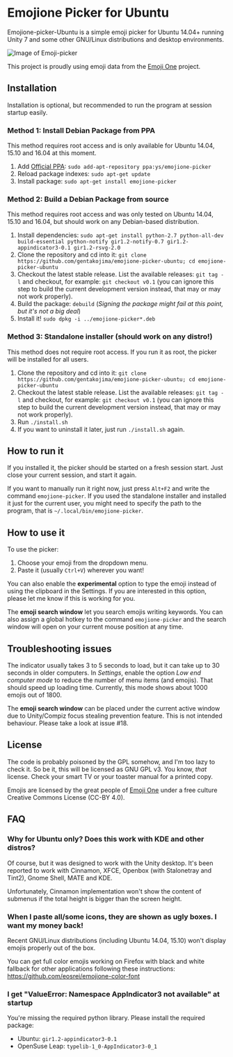 # Emojione Picker for Ubuntu

Emojione-picker-Ubuntu is a simple emoji picker for Ubuntu 14.04+ running Unity 7 and some other GNU/Linux distributions and desktop environments.

![Image of Emoji-picker](https://raw.githubusercontent.com/gentakojima/emojione-picker-ubuntu/master/screenshot.png)

This project is proudly using emoji data from the [Emoji One](http://emojione.com/) project.

## Installation

Installation is optional, but recommended to run the program at session startup easily. 

### Method 1: Install Debian Package from PPA

This method requires root access and is only available for Ubuntu 14.04, 15.10 and 16.04 at this moment.

  1. Add [Official PPA](https://launchpad.net/~ys/+archive/ubuntu/emojione-picker): `sudo add-apt-repository ppa:ys/emojione-picker`
  2. Reload package indexes: `sudo apt-get update`
  3. Install package: `sudo apt-get install emojione-picker`

### Method 2: Build a Debian Package from source

This method requires root access and was only tested on Ubuntu 14.04, 15.10 and 16.04, but should work on any Debian-based distribution.

  1. Install dependencies: `sudo apt-get install python-2.7 python-all-dev build-essential python-notify gir1.2-notify-0.7 gir1.2-appindicator3-0.1 gir1.2-rsvg-2.0`
  2. Clone the repository and cd into it: `git clone https://github.com/gentakojima/emojione-picker-ubuntu; cd emojione-picker-ubuntu`
  3. Checkout the latest stable release. List the available releases: `git tag -l` and checkout, for example: `git checkout v0.1` (you can ignore this step to build the current development version instead, that may or may not work properly).
  4. Build the package: `debuild` (*Signing the package might fail at this point, but it's not a big deal*)
  5. Install it! `sudo dpkg -i ../emojione-picker*.deb`

### Method 3: Standalone installer (should work on any distro!)

This method does not require root access. If you run it as root, the picker will be installed for all users.

  1. Clone the repository and cd into it: `git clone https://github.com/gentakojima/emojione-picker-ubuntu; cd emojione-picker-ubuntu`
  2. Checkout the latest stable release. List the available releases: `git tag -l` and checkout, for example: `git checkout v0.1` (you can ignore this step to build the current development version instead, that may or may not work properly).
  3. Run `./install.sh`
  4. If you want to uninstall it later, just run `./install.sh` again.

## How to run it

If you installed it, the picker should be started on a fresh session start. Just close your current session, and start it again.

If you want to manually run it right now, just press `Alt+F2` and write the command `emojione-picker`. If you used the standalone installer and installed it just for the current user, you might need to specify the path to the program, that is `~/.local/bin/emojione-picker`.

## How to use it

To use the picker:

  1. Choose your emoji from the dropdown menu.
  2. Paste it (usually `Ctrl+V`) wherever you want!

You can also enable the **experimental** option to type the emoji instead of using the clipboard in the Settings. If you are interested in this option, please let me know if this is working for you.

The **emoji search window** let you search emojis writing keywords. You can also assign a global hotkey to the command `emojione-picker` and the search window will open on your current mouse position at any time.

## Troubleshooting issues

The indicator usually takes 3 to 5 seconds to load, but it can take up to 30 seconds in older computers. In *Settings*, enable the option *Low end computer mode* to reduce the number of menu items (and emojis). That should speed up loading time. Currently, this mode shows about 1000 emojis out of 1800.

The **emoji search window** can be placed under the current active window due to Unity/Compiz focus stealing prevention feature. This is not intended behaviour. Please take a look at issue #18.

## License

The code is probably poisoned by the GPL somehow, and I'm too lazy to check it. So be it, this will be licensed as GNU GPL v3. You know, *that* license. Check your smart TV or your toaster manual for a printed copy.

Emojis are licensed by the great people of [Emoji One](http://emojione.com/) under a free culture Creative Commons License (CC-BY 4.0).

## FAQ

### Why for Ubuntu only? Does this work with KDE and other distros?

Of course, but it was designed to work with the Unity desktop. It's been reported to work with Cinnamon, XFCE, Openbox (with Stalonetray and Tint2), Gnome Shell, MATE and KDE.

Unfortunately, Cinnamon implementation won't show the content of submenus if the total height is bigger than the screen height.

### When I paste all/some icons, they are shown as ugly boxes. I want my money back!

Recent GNU/Linux distributions (including Ubuntu 14.04, 15.10) won't display emojis properly out of the box.

You can get full color emojis working on Firefox with black and white fallback for other applications following these instructions: https://github.com/eosrei/emojione-color-font

### I get "ValueError: Namespace AppIndicator3 not available" at startup

You're missing the required python library. Please install the required package:
  - Ubuntu: `gir1.2-appindicator3-0.1`
  - OpenSuse Leap: `typelib-1_0-AppIndicator3-0_1`

